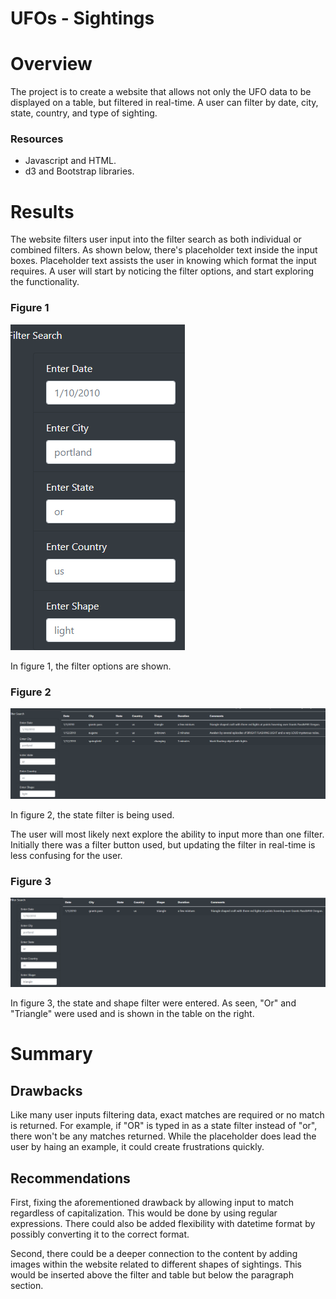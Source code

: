 # UFOs - Sightings

# Overview

 The project is to create a website that allows not only the UFO data to be displayed on a table, but filtered in real-time. A user can filter by date, city, state, country, and type of sighting. 

### Resources
- Javascript and HTML.
- d3 and Bootstrap libraries.

# Results

The website filters user input into the filter search as both individual or combined filters. As shown below, there's placeholder text inside the input boxes. Placeholder text assists the user in knowing which format the input requires. A user will start by noticing the filter options, and start exploring the functionality.

### Figure 1


![Filter 1](static/images/Filter_1.png "Initial filter with placeholders.")

In figure 1, the filter options are shown. 

### Figure 2

![Filter 2](static/images/filter_state.png "Filter with State.")

In figure 2, the state filter is being used. 

The user will most likely next explore the ability to input more than one filter. Initially there was a filter button used, but updating the filter in real-time is less confusing for the user.

### Figure 3

![Filter 3](static/images/Filter_state_country.png "Filter State and Shape.")

In figure 3, the state and shape filter were entered. As seen, "Or" and "Triangle" were used and is shown in the table on the right.



# Summary

## Drawbacks

Like many user inputs filtering data, exact matches are required or no match is returned. For example, if "OR" is typed in as a state filter instead of "or", there won't be any matches returned. While the placeholder does lead the user by haing an example, it could create frustrations quickly. 

## Recommendations

First, fixing the aforementioned drawback by allowing input to match regardless of capitalization. This would be done by using regular expressions. There could also be added flexibility with datetime format by possibly converting it to the correct format.

Second, there could be a deeper connection to the content by adding images within the website related to different shapes of sightings. This would be inserted above the filter and table but below the paragraph section. 
